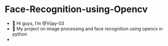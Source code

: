# Face-Recognition-using-Opencv
- 👋 Hi guys, I’m @Vijay-03
- 👀 My project on image processing and face recognition using opencv in python
- 
